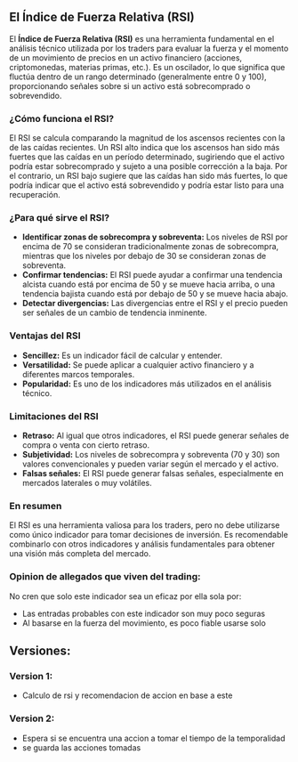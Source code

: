 ## El Índice de Fuerza Relativa (RSI)

El **Índice de Fuerza Relativa (RSI)** es una herramienta fundamental en el análisis técnico utilizada por los traders para evaluar la fuerza y el momento de un movimiento de precios en un activo financiero (acciones, criptomonedas, materias primas, etc.). Es un oscilador, lo que significa que fluctúa dentro de un rango determinado (generalmente entre 0 y 100), proporcionando señales sobre si un activo está sobrecomprado o sobrevendido.

### ¿Cómo funciona el RSI?
El RSI se calcula comparando la magnitud de los ascensos recientes con la de las caídas recientes. Un RSI alto indica que los ascensos han sido más fuertes que las caídas en un período determinado, sugiriendo que el activo podría estar sobrecomprado y sujeto a una posible corrección a la baja. Por el contrario, un RSI bajo sugiere que las caídas han sido más fuertes, lo que podría indicar que el activo está sobrevendido y podría estar listo para una recuperación.

### ¿Para qué sirve el RSI?
* **Identificar zonas de sobrecompra y sobreventa:** Los niveles de RSI por encima de 70 se consideran tradicionalmente zonas de sobrecompra, mientras que los niveles por debajo de 30 se consideran zonas de sobreventa.
* **Confirmar tendencias:** El RSI puede ayudar a confirmar una tendencia alcista cuando está por encima de 50 y se mueve hacia arriba, o una tendencia bajista cuando está por debajo de 50 y se mueve hacia abajo.
* **Detectar divergencias:** Las divergencias entre el RSI y el precio pueden ser señales de un cambio de tendencia inminente.

### Ventajas del RSI
* **Sencillez:** Es un indicador fácil de calcular y entender.
* **Versatilidad:** Se puede aplicar a cualquier activo financiero y a diferentes marcos temporales.
* **Popularidad:** Es uno de los indicadores más utilizados en el análisis técnico.

### Limitaciones del RSI
* **Retraso:** Al igual que otros indicadores, el RSI puede generar señales de compra o venta con cierto retraso.
* **Subjetividad:** Los niveles de sobrecompra y sobreventa (70 y 30) son valores convencionales y pueden variar según el mercado y el activo.
* **Falsas señales:** El RSI puede generar falsas señales, especialmente en mercados laterales o muy volátiles.

### En resumen
El RSI es una herramienta valiosa para los traders, pero no debe utilizarse como único indicador para tomar decisiones de inversión. Es recomendable combinarlo con otros indicadores y análisis fundamentales para obtener una visión más completa del mercado.

### Opinion de allegados que viven del trading:
No cren que solo este indicador sea un eficaz por ella sola por:
  * Las entradas probables con este indicador son muy poco seguras
   * Al basarse en la fuerza del movimiento, es poco fiable usarse solo

## Versiones:
### Version 1:
* Calculo de rsi y recomendacion de accion en base a este
### Version 2:
* Espera si se encuentra una accion a tomar el tiempo de la temporalidad
* se guarda las acciones tomadas

